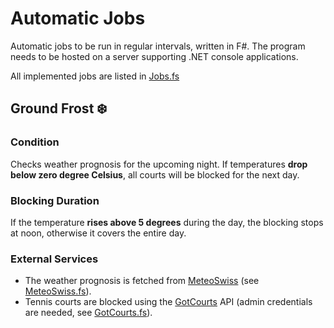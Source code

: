 # Automatic Jobs

Automatic jobs to be run in regular intervals, written in F#.
The program needs to be hosted on a server supporting .NET console applications.

All implemented jobs are listed in [Jobs.fs](src/Jobs.fs)

## Ground Frost ❄️

### Condition

Checks weather prognosis for the upcoming night. If temperatures **drop below zero degree Celsius**, all courts will be blocked for the next day.

### Blocking Duration

If the temperature **rises above 5 degrees** during the day, the blocking stops at noon, otherwise it covers the entire day.

### External Services

* The weather prognosis is fetched from [MeteoSwiss](https://www.meteoswiss.admin.ch) (see [MeteoSwiss.fs](src/MeteoSwiss.fs)).
* Tennis courts are blocked using the [GotCourts](https://www.gotcourts.com) API (admin credentials are needed, see [GotCourts.fs](src/GotCourts.fs)).
